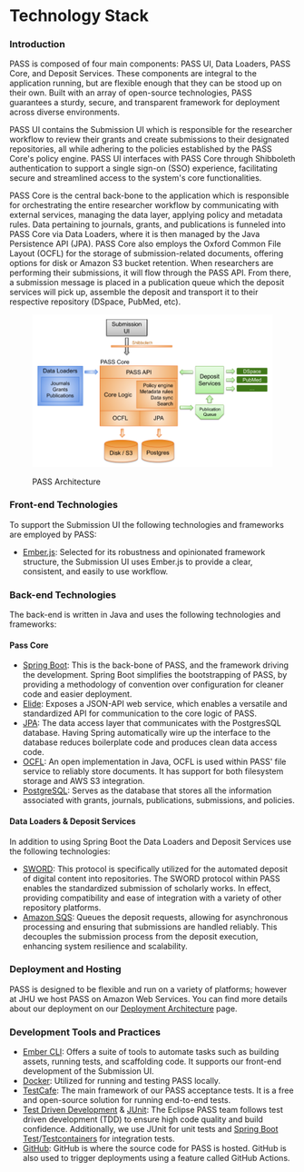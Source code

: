 # Technology Stack

### Introduction

PASS is composed of four main components: PASS UI, Data Loaders, PASS Core, and Deposit Services. These components are integral to the application running, but are flexible enough that they can be stood up on their own. Built with an array of open-source technologies, PASS guarantees a sturdy, secure, and transparent framework for deployment across diverse environments.

PASS UI contains the Submission UI which is responsible for the researcher workflow to review their grants and create submissions to their designated repositories, all while adhering to the policies established by the PASS Core's policy engine. PASS UI interfaces with PASS Core through Shibboleth authentication to support a single sign-on (SSO) experience, facilitating secure and streamlined access to the system's core functionalities.

PASS Core is the central back-bone to the application which is responsible for orchestrating the entire researcher workflow by communicating with external services, managing the data layer, applying policy and metadata rules. Data pertaining to journals, grants, and publications is funneled into PASS Core via Data Loaders, where it is then managed by the Java Persistence API (JPA). PASS Core also employs the Oxford Common File Layout (OCFL) for the storage of submission-related documents, offering options for disk or Amazon S3 bucket retention. When researchers are performing their submissions, it will flow through the PASS API. From there, a submission message is placed in a publication queue which the deposit services will pick up, assemble the deposit and transport it to their respective repository (DSpace, PubMed, etc).&#x20;

<figure>
    <img src="../.gitbook/assets/pass-architecture-simple-v2-wo-admin-ui.png" alt="">
    <figcaption>
        <p>PASS Architecture</p>
    </figcaption>
</figure>

### Front-end Technologies

To support the Submission UI the following technologies and frameworks are employed by PASS:

* [Ember.js](https://emberjs.com/): Selected for its robustness and opinionated framework structure, the Submission UI uses Ember.js to provide a clear, consistent, and easily to use workflow.&#x20;

### Back-end Technologies

The back-end is written in Java and uses the following technologies and frameworks:

#### Pass Core

* [Spring Boot](https://spring.io/projects/spring-boot): This is the back-bone of PASS, and the framework driving the development. Spring Boot simplifies the bootstrapping of PASS, by providing a methodology of convention over configuration for cleaner code and easier deployment.
* [Elide](https://elide.io/): Exposes a JSON-API web service, which enables a versatile and standardized API for communication to the core logic of PASS.
* [JPA](https://spring.io/projects/spring-data-jpa): The data access layer that communicates with the PostgresSQL database. Having Spring automatically wire up the interface to the database reduces boilerplate code and produces clean data access code.
* [OCFL](https://github.com/OCFL/ocfl-java): An open implementation in Java, OCFL is used within PASS' file service to reliably store documents. It has support for both filesystem storage and AWS S3 integration.
* [PostgreSQL](https://www.postgresql.org/): Serves as the database that stores all the information associated with grants, journals, publications, submissions, and policies.&#x20;

#### Data Loaders & Deposit Services

In addition to using Spring Boot the Data Loaders and Deposit Services use the following technologies:

* [SWORD](https://sword.cottagelabs.com/): This protocol is specifically utilized for the automated deposit of digital content into repositories. The SWORD protocol within PASS enables the standardized submission of scholarly works. In effect, providing compatibility and ease of integration with a variety of other repository platforms.
* [Amazon SQS](https://aws.amazon.com/sqs/): Queues the deposit requests, allowing for asynchronous processing and ensuring that submissions are handled reliably. This decouples the submission process from the deposit execution, enhancing system resilience and scalability.

### Deployment and Hosting

PASS is designed to be flexible and run on a variety of platforms; however at JHU we host PASS on Amazon Web Services. You can find more details about our deployment on our [Deployment Architecture](deployment-architecture.md) page.

### Development Tools and Practices

* [Ember CLI](https://cli.emberjs.com/release/): Offers a suite of tools to automate tasks such as building assets, running tests, and scaffolding code. It supports our front-end development of the Submission UI.
* [Docker](https://www.docker.com/): Utilized for running and testing PASS locally.
* [TestCafe](https://testcafe.io/): The main framework of our PASS acceptance tests. It is a free and open-source solution for running end-to-end tests.
* [Test Driven Development](https://en.wikipedia.org/wiki/Test-driven\_development) & [JUnit](https://junit.org/): The Eclipse PASS team follows test driven development (TDD) to ensure high code quality and build confidence. Additionally, we use JUnit for unit tests and [Spring Boot Test](https://docs.spring.io/spring-boot/docs/current/reference/htmlsingle/#features.testing)/[Testcontainers](https://testcontainers.com/) for integration tests.&#x20;
* [GitHub](https://github.com/): GitHub is where the source code for PASS is hosted. GitHub is also used to trigger deployments using a feature called GitHub Actions.

